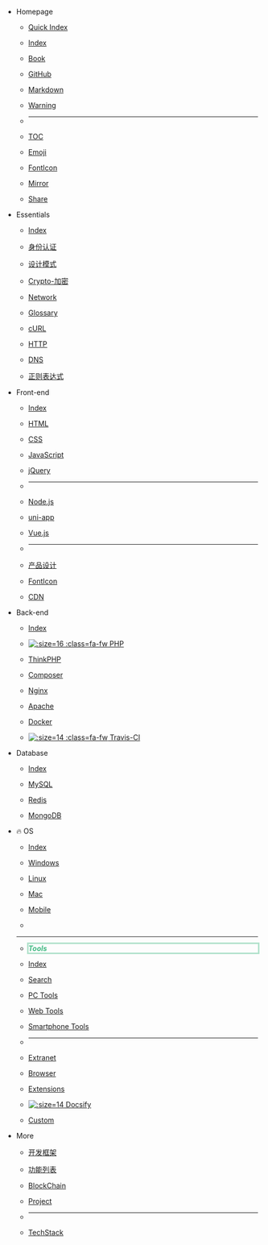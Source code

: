 - Homepage
  
  - [<i class="fa fa-flash fa-fw"></i> Quick Index](home/quick-index.md)

  - [<i class="fa fa-plane fa-fw"></i> Index](home/readme.md)
  
  - [<i class="fa fa-book fa-fw"></i> Book](home/book.md)
  
  - [<i class="fa fa-github fa-fw"></i> GitHub](tools/github.md)
  
  - [<i class="fa-fw icon octicon-file markdown-icon"></i> Markdown](tools/markdown.md)
  
  - [<i class="fa fa-warning light-red fa-fw"></i> Warning](home/readme.md#warning)
  
  - <hr>
  
  - [<i class="fa fa-list-ul fa-fw"></i> TOC](home/toc.md)
  
  - [<i class="fa fa-smile-o fa-fw"></i> Emoji](home/emoji.md)
  
  - [<i class="fa fa-font-awesome fa-fw"></i> FontIcon](front-end/iconfont.md)
  
  - [<i class="fa fa-refresh fa-fw"></i> Mirror](home/readme.md#镜像站)
  
  - [<i class="fa fa-slideshare fa-fw"></i> Share](home/good-share.md "干货分享")
  
- Essentials

  - [<i class="ri-rocket-2-line fa-fw"></i> Index](essential/readme.md)

  - [<i class="ri-shield-user-line"></i> 身份认证](essential/identity.md)

  - [<i class="ri-pencil-ruler-2-line"></i> 设计模式](设计模式/readme.md)

  - [<i class="ri-key-2-line"></i> Crypto-加密](essential/crypto.md)

  - [<i class="ri-earth-line"></i> Network](essential/readme.md)

  - [<i class="ri-book-3-line"></i> Glossary](essential/readme.md)

  - [<i class="ri-link"></i> cURL](essential/curl.md)

  - [<i class="ri-questionnaire-line"></i> HTTP](essential/http.md)

  - [<i class="ri-questionnaire-line"></i> DNS](essential/dns.md)

  - [<i class="ri-questionnaire-line"></i> 正则表达式](essential/pcre.md)
  
- Front-end

  - [<i class="fa fa-rocket medium-red fa-fw"></i> Index](front-end/readme.md)
  
  - [<i class="fa fa-html5 medium-orange fa-fw"></i> HTML](front-end/html/readme.md)
  
  - [<i class="fa fa-css3 medium-blue fa-fw"></i> CSS](front-end/css/readme.md)
  
  - [<i class="icon octicon-file js-icon medium-yellow fa-fw"></i> JavaScript](front-end/javascript/readme.md)
  
  - [<i class="icon octicon-file jquery-icon medium-blue fa-fw"></i> jQuery](front-end/jquery.md)
  
  - <hr>
  
  - [<i class="icon octicon-file node-icon fa-fw"></i> Node.js](front-end/node.js/readme.md)
  
  - [<i class="iconfont icon-uniapp dark-green fa-fw"></i> uni-app](front-end/uniapp/readme.md)
  
  - [<i class="icon octicon-file vue-icon light-green fa-fw"></i> Vue.js](front-end/vue/readme.md)
  
  - <hr>
  
  - [<i class="ri-pencil-ruler-line"></i> 产品设计](front-end/design/readme.md)
  
  - [<i class="fa fa-fonticons fa-fw"></i> FontIcon](front-end/iconfont.md)
  
  - [<ion-icon name="cloud-download-outline" class="fa-fw"></ion-icon> CDN](front-end/readme.md#CDN-⚡)
  
- Back-end

  - [<i class="fa fa-rocket fa-fw medium-red"></i> Index](back-end/readme.md)

  - [![](https://www.php.net/favicon.ico ':size=16 :class=fa-fw') PHP](back-end/php/readme.md)

  - [<i class="fa fa-fire medium-green fa-fw"></i> ThinkPHP](back-end/thinkphp/readme.md)

  - [<i class="icon octicon-file composer-icon medium-yellow fa-fw"></i> Composer](back-end/composer/readme.md)

  - [<i class="icon octicon-file nginx-icon dark-green fa-fw"></i> Nginx](back-end/nginx.md)

  - [<i class="icon octicon-file apache-icon dark-pink fa-fw"></i> Apache](back-end/apache.md)

  - [<i class="icon octicon-file docker-icon dark-blue fa-fw"></i> Docker](back-end/docker.md "Docker")

  - [![](https://cdn.travis-ci.org/images/favicon-076a22660830dc325cc8ed70e7146a59.png ':size=14 :class=fa-fw') Travis-CI](back-end/travis-ci.md "Travis Ci")
  
- Database

  - [<i class="fa fa-rocket medium-red fa-fw"></i> Index](database/readme.md)

  - [<i class="icon octicon-file mysql-icon dark-blue fa-fw"></i> MySQL](database/mysql/readme.md)

  - [<i class="icon octicon-file redis-icon medium-red fa-fw"></i> Redis](database/redis/readme.md)

  - [<i class="icon octicon-file mongodb-icon dark-green fa-fw"></i> MongoDB](database/mongodb.md)
  
- 🔥 OS

  - [<i class="fa fa-rocket medium-red fa-fw"></i> Index](os/readme.md)
  
  - [<i class="fa fa-windows fa-fw"></i> Windows](os/windows/readme.md)
  
  - [<i class="fa fa-linux fa-fw"></i> Linux](os/linux/readme.md)
  
  - [<i class="fa fa-apple fa-fw"></i> Mac](os/mac/readme.md)
  
  - [<ion-icon name="phone-portrait-outline" class="fa-fw"></ion-icon> Mobile](os/mobile/readme.md)
  
  - 
  
    <hr />
  
  - <style>.navbar-item-tools {display: inline-block;width: 100%;color: #42b983;box-shadow: 0 0 0 3px rgb(66 185 131 / 40%);}@media screen and (max-width: 768px) {.navbar-item-tools {width: calc(100% - 15px);}}</style><strong><i class="navbar-item-tools"><i class="fa fa-wrench fa-fw"></i> Tools</i></strong>
  
  - [<i class="fa fa-rocket medium-red"></i> Index](tools/readme.md)
  
  - [<i class="ri-search-line"></i> Search](tools/search.md)
  
  - [<i class="ri-apps-line medium-purple"></i> PC Tools](tools/应用工具.md)
  
  - [<i class="ri-cloud-line"></i> Web Tools](tools/online.md "在线工具")
  
  - [<i class="ri-smartphone-line"></i> Smartphone Tools](os/mobile/readme.md)
  
  - <hr />
  
  - [<i class="ri-magic-line dark-yellow"></i> Extranet](tools/vpn.md)
  
  - [<i class="ri-earth-line medium-green"></i> Browser](tools/browser.md "浏览器")
  
  - [<ion-icon name="extension-puzzle-outline"></ion-icon> Extensions](tools/browser-extensions)
  
  - [![](http://docsify.js.org/_media/favicon.ico ':size=14') Docsify](tools/docsify.md)
  
  - [<ion-icon name="hammer-outline"></ion-icon> Custom](tools/custom.md)
  
- More

  - [<i class="ri-layout-masonry-fill"></i> 开发框架](开发框架/readme.md)

  - [<i class="ri-function-fill"></i> 功能列表](function-list/readme.md)

  - [<i class="ri-git-commit-line"></i> BlockChain](blockchain/readme.md)

  - [<i class="ri-building-2-fill light-red"></i> Project](project/readme.md)

  - <hr />

  - [<i class="ri-stack-fill"></i> TechStack](tech-stack/readme.md "技术栈")